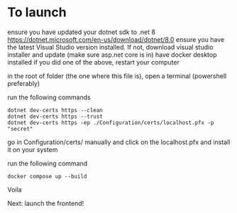 # To launch
ensure you have updated your dotnet sdk to .net 8 https://dotnet.microsoft.com/en-us/download/dotnet/8.0
ensure you have the latest Visual Studio version installed. If not, download visual studio installer and update (make sure asp.net core is in)
have docker desktop installed
if you did one of the above, restart your computer

in the root of folder (the one where this file is), open a terminal (powershell preferably)

run the following commands
```
dotnet dev-certs https --clean
dotnet dev-certs https --trust
dotnet dev-certs https -ep ./Configuration/certs/localhost.pfx -p "secret"
```
go in Configuration/certs/ manually and click on the localhost.pfx and install it on your system

run the following command
```
docker compose up --build
```

Voila

Next: launch the frontend!